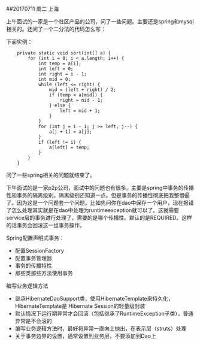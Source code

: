 ##20170711  周二  上海 

上午面试的一家是一个社区产品的公司，问了一些问题。主要还是spring和mysql相关的。还问了一个二分法的代码怎么写：

下面实例：

```
    private static void sort(int[] a) {
        for (int i = 0; i < a.length; i++) {
            int temp = a[i];
            int left = 0;
            int right = i - 1;
            int mid = 0;
            while (left <= right) {
                mid = (left + right) / 2;
                if (temp < a[mid]) {
                    right = mid - 1;
                } else {
                    left = mid + 1;
                }
            }
            for (int j = i - 1; j >= left; j--) {
                a[j + 1] = a[j];
            }
            if (left != i) {
                a[left] = temp;
            }
        }
    }
```

问了一些spring相关的问题就结束了。

下午面试的是一家p2p公司，面试中的问题也有很多。主要是spring中事务的传播性和事务的隔离级别。隔离级别还知道一点。但是事务的传播性彻底把我整懵逼了。因为这是一个问题套一个问题。比如先问你在dao中保存一个用户，现在报错了怎么处理其实就是在dao中处理为runtimeexception就可以了。这就需要service层的事务进行处理了，需要的是哪个传播性。默认的是REQUIRED。这样的话事务会回滚这一组事务操作。


Spring配置声明式事务：

* 配置SessionFactory
* 配置事务管理器
* 事务的传播特性
* 那些类那些方法使用事务

 

编写业务逻辑方法

* 继承HibernateDaoSupport类，使用HibernateTemplate来持久化，HibernateTemplate是
   Hibernate Session的轻量级封装
* 默认情况下运行期异常才会回滚（包括继承了RuntimeException子类），普通异常是不会滚的
* 编写业务逻辑方法时，最好将异常一直向上抛出，在表示层（struts）处理
* 关于事务边界的设置，通常设置到业务层，不要添加到Dao上


